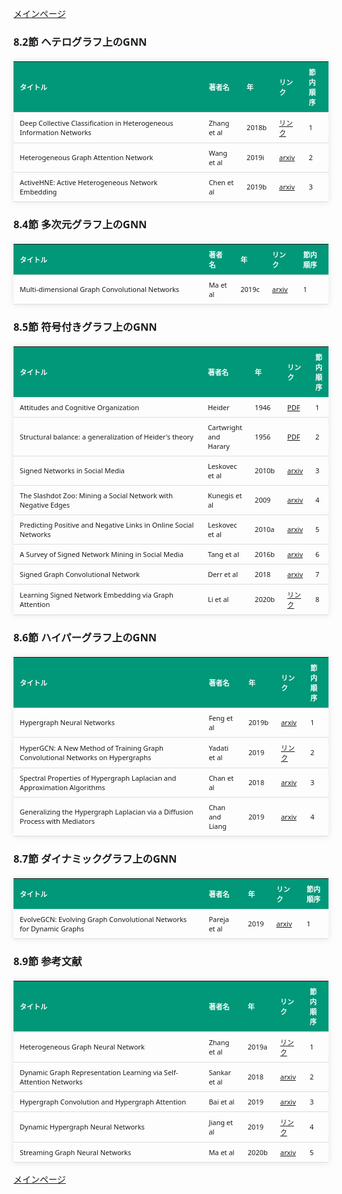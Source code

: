 
<html lang="ja">
<head>
<meta charset="UTF-8">
<title>参考文献リスト</title>
<link rel="stylesheet" type="text/css" href="https://cdn.datatables.net/1.10.24/css/jquery.dataTables.css">
<script type="text/javascript" src="https://code.jquery.com/jquery-3.5.1.js"></script>
<script type="text/javascript" src="https://cdn.datatables.net/1.10.24/js/jquery.dataTables.js"></script>
<style>
    body {
        font-family: 'Verdana', 'Segoe UI', Tahoma, Geneva, Verdana, sans-serif;
    }
    h2 {
        color: #333;
    }
    table {
        width: 100%;
        max-width: 100%;
        border-collapse: collapse;
        margin-top: 20px;
        box-shadow: 0 0 10px rgba(0, 0, 0, 0.1);
    }
    th, td {
        padding: 8px 10px;
        text-align: left;
        border-bottom: 1px solid #ddd;
        font-size: 11px;
    }
    th {
        background-color: #009879;
        color: #ffffff;
    }
    tr:hover {
        background-color: #f5f5f5;
    }
    /* 1番目の列の幅を60%に設定 */
    table.display td:nth-child(1),
    table.display th:nth-child(1) {
        width: 60%;
    }

    /* 2番目の列の幅を25%に設定 */
    table.display td:nth-child(2),
    table.display th:nth-child(2) {
        width: 25%;
    }
</style>
</head>
<body>

<a href="../">メインページ</a>

<h3>8.2節 ヘテログラフ上のGNN</h3>
<table class="dataframe display">
  <thead>
    <tr style="text-align: right;">
      <th>タイトル</th>
      <th>著者名</th>
      <th>年</th>
      <th>リンク</th>
      <th>節内順序</th>
    </tr>
  </thead>
  <tbody>
    <tr>
      <td>Deep Collective Classification in Heterogeneous Information Networks</td>
      <td>Zhang et al</td>
      <td>2018b</td>
      <td><a href="https://dl.acm.org/doi/10.1145/3178876.3186106" target="_blank">リンク</a></td>
      <td>1</td>
    </tr>
    <tr>
      <td>Heterogeneous Graph Attention Network</td>
      <td>Wang et al</td>
      <td>2019i</td>
      <td><a href="https://arxiv.org/abs/1903.07293" target="_blank">arxiv</a></td>
      <td>2</td>
    </tr>
    <tr>
      <td>ActiveHNE: Active Heterogeneous Network Embedding</td>
      <td>Chen et al</td>
      <td>2019b</td>
      <td><a href="https://arxiv.org/abs/1905.05659" target="_blank">arxiv</a></td>
      <td>3</td>
    </tr>
  </tbody>
</table>
<h3>8.4節 多次元グラフ上のGNN</h3>
<table class="dataframe display">
  <thead>
    <tr style="text-align: right;">
      <th>タイトル</th>
      <th>著者名</th>
      <th>年</th>
      <th>リンク</th>
      <th>節内順序</th>
    </tr>
  </thead>
  <tbody>
    <tr>
      <td>Multi-dimensional Graph Convolutional Networks</td>
      <td>Ma et al</td>
      <td>2019c</td>
      <td><a href="https://arxiv.org/abs/1808.06099" target="_blank">arxiv</a></td>
      <td>1</td>
    </tr>
  </tbody>
</table>
<h3>8.5節 符号付きグラフ上のGNN</h3>
<table class="dataframe display">
  <thead>
    <tr style="text-align: right;">
      <th>タイトル</th>
      <th>著者名</th>
      <th>年</th>
      <th>リンク</th>
      <th>節内順序</th>
    </tr>
  </thead>
  <tbody>
    <tr>
      <td>Attitudes and Cognitive Organization</td>
      <td>Heider</td>
      <td>1946</td>
      <td><a href="https://snap.stanford.edu/class/cs224w-readings/heider49balance.pdf" target="_blank">PDF</a></td>
      <td>1</td>
    </tr>
    <tr>
      <td>Structural balance: a generalization of Heider's theory</td>
      <td>Cartwright and Harary</td>
      <td>1956</td>
      <td><a href="https://ucilnica.fri.uni-lj.si/pluginfile.php/1147/course/section/4647/Cartwright%20and%20Harary%20-%20Structural%20balance%20-%20A%20generalization%20of%20Heiders%20theory%2C%201956.pdf" target="_blank">PDF</a></td>
      <td>2</td>
    </tr>
    <tr>
      <td>Signed Networks in Social Media</td>
      <td>Leskovec et al</td>
      <td>2010b</td>
      <td><a href="https://arxiv.org/abs/1003.2424" target="_blank">arxiv</a></td>
      <td>3</td>
    </tr>
    <tr>
      <td>The Slashdot Zoo: Mining a Social Network with Negative Edges</td>
      <td>Kunegis et al</td>
      <td>2009</td>
      <td><a href="https://arxiv.org/abs/1710.11395" target="_blank">arxiv</a></td>
      <td>4</td>
    </tr>
    <tr>
      <td>Predicting Positive and Negative Links in Online Social Networks</td>
      <td>Leskovec et al</td>
      <td>2010a</td>
      <td><a href="https://arxiv.org/abs/1003.2429" target="_blank">arxiv</a></td>
      <td>5</td>
    </tr>
    <tr>
      <td>A Survey of Signed Network Mining in Social Media</td>
      <td>Tang et al</td>
      <td>2016b</td>
      <td><a href="https://arxiv.org/abs/1511.07569" target="_blank">arxiv</a></td>
      <td>6</td>
    </tr>
    <tr>
      <td>Signed Graph Convolutional Network</td>
      <td>Derr et al</td>
      <td>2018</td>
      <td><a href="https://arxiv.org/abs/1808.06354" target="_blank">arxiv</a></td>
      <td>7</td>
    </tr>
    <tr>
      <td>Learning Signed Network Embedding via Graph Attention</td>
      <td>Li et al</td>
      <td>2020b</td>
      <td><a href="https://ojs.aaai.org/index.php/AAAI/article/view/5911" target="_blank">リンク</a></td>
      <td>8</td>
    </tr>
  </tbody>
</table>
<h3>8.6節 ハイパーグラフ上のGNN</h3>
<table class="dataframe display">
  <thead>
    <tr style="text-align: right;">
      <th>タイトル</th>
      <th>著者名</th>
      <th>年</th>
      <th>リンク</th>
      <th>節内順序</th>
    </tr>
  </thead>
  <tbody>
    <tr>
      <td>Hypergraph Neural Networks</td>
      <td>Feng et al</td>
      <td>2019b</td>
      <td><a href="https://arxiv.org/abs/1809.09401" target="_blank">arxiv</a></td>
      <td>1</td>
    </tr>
    <tr>
      <td>HyperGCN: A New Method of Training Graph Convolutional Networks on Hypergraphs</td>
      <td>Yadati et al</td>
      <td>2019</td>
      <td><a href="https://dl.acm.org/doi/10.5555/3454287.3454422" target="_blank">リンク</a></td>
      <td>2</td>
    </tr>
    <tr>
      <td>Spectral Properties of Hypergraph Laplacian and Approximation Algorithms</td>
      <td>Chan et al</td>
      <td>2018</td>
      <td><a href="https://arxiv.org/abs/1605.01483" target="_blank">arxiv</a></td>
      <td>3</td>
    </tr>
    <tr>
      <td>Generalizing the Hypergraph Laplacian via a Diffusion Process with Mediators</td>
      <td>Chan and Liang</td>
      <td>2019</td>
      <td><a href="https://arxiv.org/abs/1804.11128" target="_blank">arxiv</a></td>
      <td>4</td>
    </tr>
  </tbody>
</table>
<h3>8.7節 ダイナミックグラフ上のGNN</h3>
<table class="dataframe display">
  <thead>
    <tr style="text-align: right;">
      <th>タイトル</th>
      <th>著者名</th>
      <th>年</th>
      <th>リンク</th>
      <th>節内順序</th>
    </tr>
  </thead>
  <tbody>
    <tr>
      <td>EvolveGCN: Evolving Graph Convolutional Networks for Dynamic Graphs</td>
      <td>Pareja et al</td>
      <td>2019</td>
      <td><a href="https://arxiv.org/abs/1902.10191" target="_blank">arxiv</a></td>
      <td>1</td>
    </tr>
  </tbody>
</table>
<h3>8.9節 参考文献</h3>
<table class="dataframe display">
  <thead>
    <tr style="text-align: right;">
      <th>タイトル</th>
      <th>著者名</th>
      <th>年</th>
      <th>リンク</th>
      <th>節内順序</th>
    </tr>
  </thead>
  <tbody>
    <tr>
      <td>Heterogeneous Graph Neural Network</td>
      <td>Zhang et al</td>
      <td>2019a</td>
      <td><a href="https://dl.acm.org/doi/10.1145/3292500.3330961" target="_blank">リンク</a></td>
      <td>1</td>
    </tr>
    <tr>
      <td>Dynamic Graph Representation Learning via Self-Attention Networks</td>
      <td>Sankar et al</td>
      <td>2018</td>
      <td><a href="https://arxiv.org/abs/1812.09430" target="_blank">arxiv</a></td>
      <td>2</td>
    </tr>
    <tr>
      <td>Hypergraph Convolution and Hypergraph Attention</td>
      <td>Bai et al</td>
      <td>2019</td>
      <td><a href="https://arxiv.org/abs/1901.08150" target="_blank">arxiv</a></td>
      <td>3</td>
    </tr>
    <tr>
      <td>Dynamic Hypergraph Neural Networks</td>
      <td>Jiang et al</td>
      <td>2019</td>
      <td><a href="https://www.ijcai.org/proceedings/2019/366" target="_blank">リンク</a></td>
      <td>4</td>
    </tr>
    <tr>
      <td>Streaming Graph Neural Networks</td>
      <td>Ma et al</td>
      <td>2020b</td>
      <td><a href="https://arxiv.org/abs/1810.10627" target="_blank">arxiv</a></td>
      <td>5</td>
    </tr>
  </tbody>
</table>

<script>
$(document).ready(function() {
    $('.display').DataTable({
     "lengthChange": false,  // Show 10 entriesの選択機能を非表示にする
     "pageLength": 25,  // ページごとに表示する行数を20行に設定
     "info": false,  // "Showing 1 to X of Y entries" の情報テキストを非表示にする
     "order": [],
     "searching": false
    });
});
</script>

<a href="../">メインページ</a>

</body>
</html>